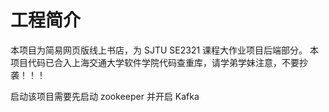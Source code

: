 # 工程简介

本项目为简易网页版线上书店，为 SJTU SE2321 课程大作业项目后端部分。
本项目代码已合入上海交通大学软件学院代码查重库，请学弟学妹注意，不要抄袭！！！

启动该项目需要先启动 zookeeper
并开启 Kafka
